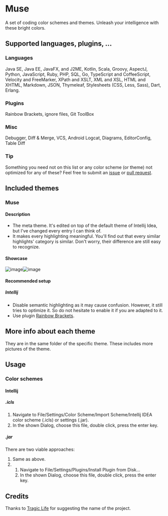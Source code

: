# Muse
A set of coding color schemes and themes. Unleash your intelligence with these bright colors.
## Supported languages, plugins, ...
### Languages
Java SE, Java EE, JavaFX, and J2ME, Kotlin, Scala, Groovy, AspectJ, Python, JavaScript, Ruby, PHP, SQL, Go, TypeScript and CoffeeScript, Velocity and FreeMarker, XPath and XSLT, XML and XSL, HTML and XHTML, Markdown, JSON, Thymeleaf, Stylesheets (CSS, Less, Sass), Dart, Erlang.
### Plugins
Rainbow Brackets, ignore files, Git ToolBox
### Misc
Debugger, Diff & Merge, VCS, Android Logcat, Diagrams, EditorConfig, Table Diff
### Tip
Something you need not on this list or any color scheme (or theme) not optimized for any of these? Feel free to submit an [issue](https://github.com/fakeinc/muse/issues/new) or [pull request](https://github.com/fakeinc/muse/compare).
## Included themes
### Muse
#### Description
* The meta theme. It's edited on top of the default theme of Intellij Idea, but I've changed every entry I can think of.
* It makes every highlighting meaningful. You'll find out that every similar highlights' category is similar. Don't worry, their difference are still easy to recognize.
#### Showcase
![image](https://user-images.githubusercontent.com/30282312/58776568-4a076580-8599-11e9-9ad2-3eeb70c433e9.png)![image](https://user-images.githubusercontent.com/30282312/58776624-6dcaab80-8599-11e9-8fe7-61eb6090d5c1.png)
#### Recommended setup
##### Intellij
* Disable semantic highlighting as it may cause confusion. However, it still tries to optimize it. So do not hesitate to enable it if you are adapted to it.
* Use plugin [Rainbow Brackets](https://plugins.jetbrains.com/plugin/10080-rainbow-brackets).
## More info about each theme
They are in the same folder of the specific theme.
These includes more pictures of the theme.
## Usage
### Color schemes
#### Intellij
##### .icls
1. Navigate to <span title="You can use keyboard shortcut 'Ctrl + Alt + S' if you want.">File/Settings/</span>Color Scheme/<span title="It's in the 'Settings' button">Import Scheme/</span>Intellij IDEA color scheme (.icls) or settings (.jar).
2. In the shown Dialog, choose this file, double click, press the enter key.
##### .jar
There are two viable approaches:
1. Same as above.
2. 1. Navigate to <span title="You can use keyboard shortcut 'Ctrl + Alt + S' if you want.">File/Settings/</span>Plugins/<span title="It's in the 'Settings' button">Install Plugin from Disk...
   2. In the shown Dialog, choose this file, double click, press the enter key.
## Credits
Thanks to [Tragic Life](https://github.com/TragicLifeHu) for suggesting the name of the project.
